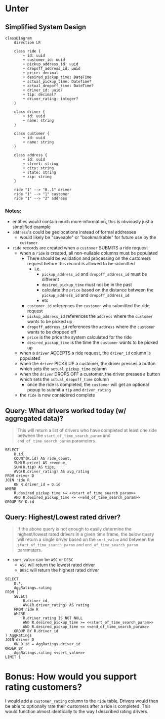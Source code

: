 # Unter
## Simplified System Design

```mermaid
classDiagram
    direction LR

    class ride {
        + id: uuid
        + customer_id: uuid
        + pickup_address_id: uuid
        + dropoff_address_id: uuid
        + price: decimal
        + desired_pickup_time: DateTime
        + actual_pickup_time: DateTime?
        + actual_dropoff_time: DateTime?
        + driver_id: uuid?
        + tip: decimal?
        + driver_rating: integer?
    }

    class driver {
        + id: uuid
        + name: string
    }

    class customer {
        + id: uuid
        + name: string
    }

    class address {
        + id: uuid
        + street: string
        + city: string
        + state: string
        + zip: string
    }

    ride "1" --> "0..1" driver
    ride "1" --> "1" customer
    ride "1" --> "2" address
```
### Notes:
- entities would contain much more information, this is obviously just a simplified example
- `address`'s could be geolocations instead of formal addresses
    - would likely be "saveable" or "bookmarkable" for future use by the `customer`
- `ride` records are created when a `customer` SUBMITS a ride request
    - when a `ride` is created, all non-nullable columns must be populated
        - There should be validation and processing on the customers request before this record is allowed to be submitted
            - i.e.
                - `pickup_address_id` and `dropoff_address_id` must be different
                - `desired_pickup_time` must not be in the past
                - calculate the `price` based on the distance between the `pickup_address_id` and `dropoff_address_id`
                - etc
        - `customer_id` references the `customer` who submitted the ride request
        - `pickup_address_id` references the `address` where the `customer` wants to be picked up
        - `dropoff_address_id` references the `address` where the `customer` wants to be dropped off
        - `price` is the price the system calculated for the ride
        - `desired_pickup_time` is the time the `customer` wants to be picked up
    - when a `driver` ACCEPTS a ride request, the `driver_id` column is populated
    - when the `driver` PICKS UP a customer, the driver presses a button which sets the `actual_pickup_time` column
    - when the `driver` DROPS OFF a customer, the driver presses a button which sets the `actual_dropoff_time` column
        - once the ride is completed, the `customer` will get an optional popup to submit a `tip` and `driver_rating`
    - the `ride` is now considered complete

## Query: What drivers worked today (w/ aggregated data)?
> This will return a list of drivers who have completed at least one ride between the `start_of_time_search_param` and `end_of_time_search_param` parameters.
```postgresql
SELECT
	D.id,
	COUNT(R.id) AS ride_count,
	SUM(R.price) AS revenue,
	SUM(R.tip) AS tips,
	AVG(R.driver_rating) AS avg_rating
FROM driver D 
JOIN ride R
	ON R.driver_id = D.id
WHERE
	R.desired_pickup_time >= <<start_of_time_search_param>>
    AND R.desired_pickup_time <= <<end_of_time_search_param>>
GROUP BY D.id
```

## Query: Highest/Lowest rated driver?
> If the above query is not enough to easily determine the highest/lowest rated drivers in a given time frame, the below query will return a single driver based on the `sort_value` and between the `start_of_time_search_param` and `end_of_time_search_param` parameters.
- `sort_value` can be `ASC` or `DESC`
    - `ASC` will return the lowest rated driver
    - `DESC` will return the highest rated driver
```postgresql
SELECT
	D.*,
	AggRatings.rating
FROM (
	SELECT
		R.driver_id,
		AVG(R.driver_rating) AS rating
	FROM ride R
	WHERE
        R.driver_rating IS NOT NULL
        AND R.desired_pickup_time >= <<start_of_time_search_param>>
        AND R.desired_pickup_time <= <<end_of_time_search_param>>
	GROUP BY R.driver_id
) AggRatings
JOIN driver D
	ON D.id = AggRatings.driver_id
ORDER BY
	AggRatings.rating <<sort_value>>
LIMIT 1
```


# Bonus: How would you support rating customers?
I would add a `customer_rating` column to the `ride` table. Drivers would then be able to optionally rate their customers after a ride is completed. This would function almost identically to the way I described rating drivers.